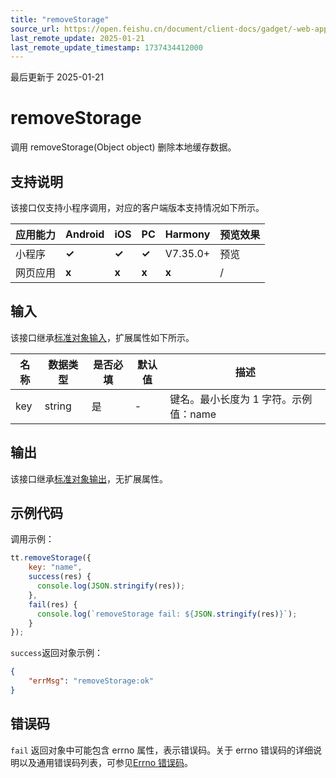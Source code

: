 ```yaml
---
title: "removeStorage"
source_url: https://open.feishu.cn/document/client-docs/gadget/-web-app-api/cache/removestorage
last_remote_update: 2025-01-21
last_remote_update_timestamp: 1737434412000
---
```

最后更新于 2025-01-21

# removeStorage

调用 removeStorage(Object object) 删除本地缓存数据。

## 支持说明

该接口仅支持小程序调用，对应的客户端版本支持情况如下所示。

应用能力 | Android | iOS | PC | Harmony | 预览效果
--- | --- | --- | --- | --- | ---
小程序 | **✓** | **✓** | **✓** | V7.35.0+ | 预览
网页应用 | **x** | **x** | **x** | **x** | /

## 输入

该接口继承[标准对象输入](https://open.feishu.cn/document/uYjL24iN/ukzNy4SO3IjL5cjM)，扩展属性如下所示。

名称 | 数据类型 | 是否必填 | 默认值 | 描述
--- | --- | --- | --- | ---
key | string | 是 | \- | 键名。最小长度为 1 字符。示例值：name

## 输出

该接口继承[标准对象输出](https://open.feishu.cn/document/uYjL24iN/ukzNy4SO3IjL5cjM#8c92acb8)，无扩展属性。

## 示例代码

调用示例：

```js
tt.removeStorage({
    key: "name",
    success(res) {
      console.log(JSON.stringify(res));
    },
    fail(res) {
      console.log(`removeStorage fail: ${JSON.stringify(res)}`);
    }
});
```

`success`返回对象示例：
```json
{
    "errMsg": "removeStorage:ok"
}
```

## 错误码

`fail` 返回对象中可能包含 errno 属性，表示错误码。关于 errno 错误码的详细说明以及通用错误码列表，可参见[Errno 错误码](https://open.feishu.cn/document/uYjL24iN/uAjMuAjMuAjM/errno)。
